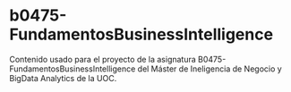 # b0475-FundamentosBusinessIntelligence
Contenido usado para el proyecto de la asignatura B0475-FundamentosBusinessIntelligence del Máster de Ineligencia de Negocio y BigData Analytics de la UOC.
